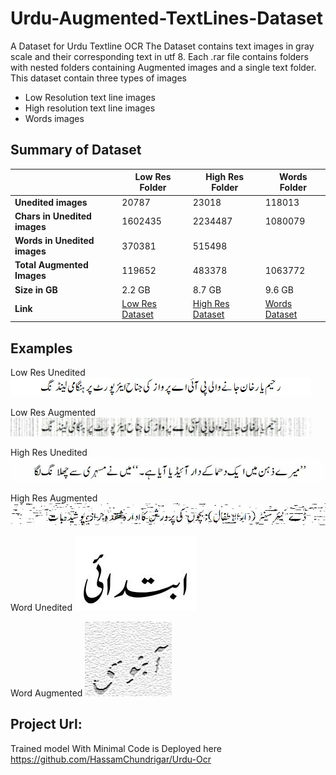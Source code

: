 # Urdu-Augmented-TextLines-Dataset
A Dataset for Urdu Textline OCR
The Dataset contains text images in gray scale and their corresponding text in utf 8.
Each .rar file contains folders with nested folders containing Augmented images and a single text folder.
This dataset contain three types of images
* Low Resolution text line images
* High resolution text line images
* Words images
## Summary of Dataset
<table>
  <thead>
    <tr>
      <th> </th>
      <th>Low Res Folder</th>
      <th>High Res Folder</th>
      <th>Words Folder</th>
    </tr>
  </thead>
  <tbody>
    <tr>
      <td><strong>Unedited images</strong></td>
      <td>20787</td>
      <td>23018</td>
      <td>118013</td>
    </tr>
    <tr>
      <td><strong>Chars in Unedited images</strong></td>
      <td>1602435</td>
      <td>2234487</td>
      <td>1080079</td>
    </tr>
    <tr>
      <td><strong>Words in Unedited images</strong></td>
      <td>370381</td>
      <td>515498</td>
      <td> </td>
    </tr>
    <tr>
      <td><strong>Total Augmented Images</strong></td>
      <td>119652</td>
      <td>483378</td>
      <td>1063772</td>
    </tr>
    <tr>
      <td><strong>Size in GB</strong></td>
      <td>2.2 GB</td>
      <td>8.7 GB</td>
      <td>9.6 GB</td>
    </tr>
    <tr>
      <td><strong>Link</strong></td>
      <td><a href="https://drive.google.com/open?id=1WLdM7bZB9xVZyzfd-TaHi7KwggBfOYg-">Low Res Dataset</a></td>
      <td><a href="https://drive.google.com/open?id=1jM4-Zl-Pf8Y9ohDPOQ0IecQJ0QTP-qEr">High Res Dataset</a></td>
      <td><a href="https://drive.google.com/open?id=1mr7vWbvX-i9KJPMCCE7ONfKfoaCzOgKM">Words Dataset</a></td>
    </tr>
    
  </tbody>
</table>
    
## Examples
Low Res Unedited
![alt text](https://github.com/HassamChundrigar/Urdu-Augmented-TextLines-Dataset/blob/master/Examples/Low%20Res%20Unedited.jpg)

Low Res Augmented
![alt text](https://github.com/HassamChundrigar/Urdu-Augmented-TextLines-Dataset/blob/master/Examples/Low%20Res%20Augmented.jpg)

High Res Unedited
![alt text](https://github.com/HassamChundrigar/Urdu-Augmented-TextLines-Dataset/blob/master/Examples/High%20Res%20Unedited.jpg)

High Res Augmented
![alt text](https://github.com/HassamChundrigar/Urdu-Augmented-TextLines-Dataset/blob/master/Examples/High%20Res%20Augmented.jpg)

Word Unedited
![alt text](https://github.com/HassamChundrigar/Urdu-Augmented-TextLines-Dataset/blob/master/Examples/Word%20Unedited.jpg)

Word Augmented
![alt text](https://github.com/HassamChundrigar/Urdu-Augmented-TextLines-Dataset/blob/master/Examples/word%20Augmented.jpg)


## Project Url:
Trained model With Minimal Code is Deployed here https://github.com/HassamChundrigar/Urdu-Ocr

